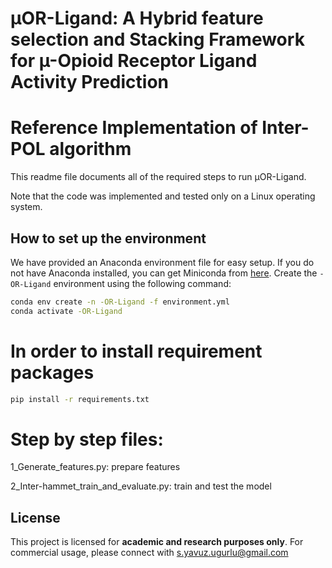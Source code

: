 # µOR-Ligand: A Hybrid feature selection and Stacking Framework for µ-Opioid Receptor Ligand Activity Prediction

# Reference Implementation of Inter-POL algorithm
This readme file documents all of the required steps to run µOR-Ligand.

Note that the code was implemented and tested only on a Linux operating system.

## How to set up the environment
We have provided an Anaconda environment file for easy setup.
If you do not have Anaconda installed, you can get Miniconda from [here](https://docs.conda.io/en/latest/miniconda.html).
Create the `-OR-Ligand` environment using the following command:
```bash
conda env create -n -OR-Ligand -f environment.yml
conda activate -OR-Ligand
```

# In order to install requirement packages
```bash
pip install -r requirements.txt
```

# Step by step files:

1_Generate_features.py: prepare features

2_Inter-hammet_train_and_evaluate.py: train and test the model


## License

This project is licensed for **academic and research purposes only**. For commercial usage, please connect with s.yavuz.ugurlu@gmail.com
